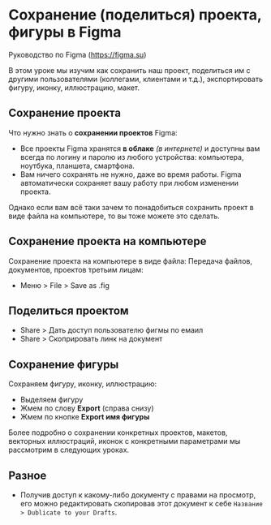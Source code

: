 # Сохранение (поделиться) проекта, фигуры в Figma
Руководство по Figma (https://figma.su)

В этом уроке мы изучим как сохранить наш проект, поделиться им с другими пользователями (коллегами, клиентами и т.д.), экспортировать фигуру, иконку, иллюстрацию, макет.

## Сохранение проекта
Что нужно знать о **сохранении проектов** Figma:
* Все проекты Figma хранятся **в облаке** *(в интернете)* и доступны вам всегда по логину и паролю из любого устройства: компьютера, ноутбука, планшета, смартфона.
* Вам ничего сохранять не нужно, даже во время работы. Figma автоматически сохраняет вашу работу при любом изменении проекта.

Однако если вам всё таки зачем то понадобиться сохранить проект в виде файла на компьютере, то вы тоже можете это сделать. 

## Сохранение проекта на компьютере
Сохранение проекта на компьютере в виде файла:
Передача файлов, документов, проектов третьим лицам:
* Меню > File > Save as .fig

## Поделиться проектом
* Share > Дать доступ пользователю фигмы по емаил
* Share > Скоприровать линк на документ

## Сохранение фигуры
Сохраняем фигуру, иконку, иллюстрацию:
* Выделяем фигуру
* Жмем по слову **Export** (справа снизу)
* Жмем по кнопке **Export имя фигуры**

Более подробно о сохранении конкретных проектов, макетов, векторных иллюстраций, иконок с конкретными параметрами мы рассмотрим в следующих уроках.

## Разное
* Получив доступ к какому-либо документу с правами на  просмотр, его можно редактировать скопировав этот документ к себе `Название > Dublicate to your Drafts`.